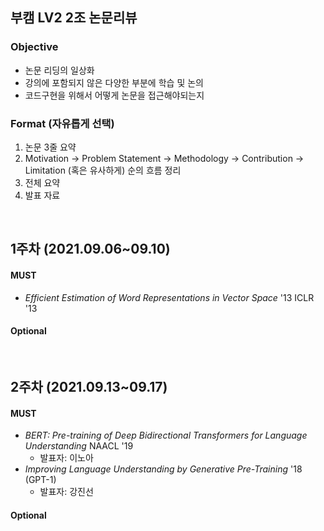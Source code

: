 ## 부캠 LV2 2조 논문리뷰

### Objective
- 논문 리딩의 일상화
- 강의에 포함되지 않은 다양한 부분에 학습 및 논의
- 코드구현을 위해서 어떻게 논문을 접근해야되는지 

### Format (자유롭게 선택)
1) 논문 3줄 요약
2) Motivation -> Problem Statement -> Methodology -> Contribution -> Limitation (혹은 유사하게) 순의 흐름 정리
3) 전체 요약
4) 발표 자료
<br>

## 1주차 (2021.09.06~09.10)
#### MUST
- *Efficient Estimation of Word Representations in Vector Space* '13 ICLR '13

#### Optional 


<br>

## 2주차 (2021.09.13~09.17)
#### MUST
- *BERT: Pre-training of Deep Bidirectional Transformers for Language Understanding* NAACL '19
  - 발표자: 이노아
- *Improving Language Understanding by Generative Pre-Training* '18  (GPT-1)
  - 발표자: 강진선

#### Optional





